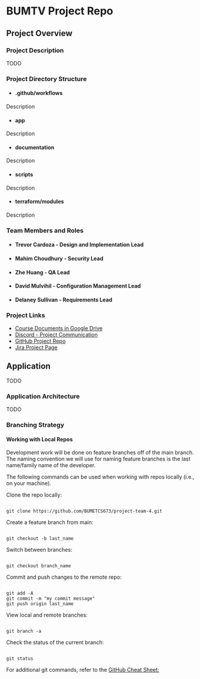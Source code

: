 # BUMTV Project Repo 

## Project Overview

### Project Description

TODO

### Project Directory Structure

- #### .github/workflows

Description

- #### app

Description

- #### documentation

Description

- #### scripts

Description

- #### terraform/modules

Description

### Team Members and Roles

- #### Trevor Cardoza - Design and Implementation Lead
- #### Mahim Choudhury - Security Lead
- #### Zhe Huang - QA Lead
- #### David Mulvihil - Configuration Management Lead
- #### Delaney Sullivan - Requirements Lead 


### Project Links

- [Course Documents in Google Drive](https://drive.google.com/drive/folders/1df-PBjA5d_AezHmlEHzxpJfrwGgHFctO?usp=drive_link)
- [Discord - Project Communication](https://discord.com/channels/1147168936400535602/1149353750239125516)
- [GitHub Project Repo](https://github.com/BUMETCS673/project-team-4)
- [Jira Project Page](https://cs673.atlassian.net/jira/software/projects/CF1/boards/1)

## Application

TODO

### Application Architecture

TODO

### Branching Strategy

#### Working with Local Repos

Development work will be done on feature branches off of the main branch. The naming convention we will use for naming feature branches is the last name/family name of the developer.

The following commands can be used when working with repos locally (i.e., on your machine).

Clone the repo locally:

```console

git clone https://github.com/BUMETCS673/project-team-4.git

``````

Create a feature branch from main:

```console

git checkout -b last_name

```

Switch between branches:

```console

git checkout branch_name

```

Commit and push changes to the remote repo:

```console

git add -A
git commit -m "my commit message"
git push origin last_name

```

View local and remote branches:

```console

git branch -a

```

Check the status of the current branch:

```console

git status

```

For additional git commands, refer to the [GitHub Cheat Sheet:](https://education.github.com/git-cheat-sheet-education.pdf)
